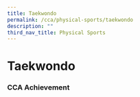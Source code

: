 ```yaml
---
title: Taekwondo
permalink: /cca/physical-sports/taekwondo
description: ""
third_nav_title: Physical Sports
---
```

# **Taekwondo**

### CCA Achievement

